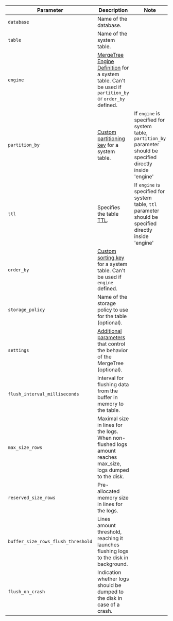 | Parameter                          | Description                                                                                                                                                                                                    | Note                                                                                                             |
|------------------------------------|----------------------------------------------------------------------------------------------------------------------------------------------------------------------------------------------------------------|------------------------------------------------------------------------------------------------------------------|
| `database`                         | Name of the database.                                                                                                                                                                                          |                                                                                                                  |
| `table`                            | Name of the system table.                                                                                                                                                                                      |                                                                                                                  |
| `engine`                           | [MergeTree Engine Definition](../../../engines/table-engines/mergetree-family/mergetree.md#table_engine-mergetree-creating-a-table) for a system table. Can't be used if `partition_by` or `order_by` defined. |                                                                                                                  |
| `partition_by`                     | [Custom partitioning key](../../../engines/table-engines/mergetree-family/custom-partitioning-key.md) for a system table.                                                                                      | If `engine` is specified for system table, `partition_by` parameter should be specified directly inside 'engine' |
| `ttl`                              | Specifies the table [TTL](../../../engines/table-engines/mergetree-family/mergetree/#mergetree-table-ttl).                                                                                                     | If `engine` is specified for system table, `ttl` parameter should be specified directly inside 'engine'          |
| `order_by`                         | [Custom sorting key](../../../engines/table-engines/mergetree-family/mergetree.md#order_by) for a system table. Can't be used if `engine` defined.                                                             |
| `storage_policy`                   | Name of the storage policy to use for the table (optional).                                                                                                                                                    |
| `settings`                         | [Additional parameters](../.././engines/table-engines/mergetree-family/mergetree.md/#settings) that control the behavior of the MergeTree (optional).                                                          |
| `flush_interval_milliseconds`      | Interval for flushing data from the buffer in memory to the table.                                                                                                                                             |
| `max_size_rows`                    | Maximal size in lines for the logs. When non-flushed logs amount reaches max_size, logs dumped to the disk.                                                                                                    |
| `reserved_size_rows`               | Pre-allocated memory size in lines for the logs.                                                                                                                                                               |
| `buffer_size_rows_flush_threshold` | Lines amount threshold, reaching it launches flushing logs to the disk in background.                                                                                                                          |
| `flush_on_crash`                   | Indication whether logs should be dumped to the disk in case of a crash.                                                                                                                                       |